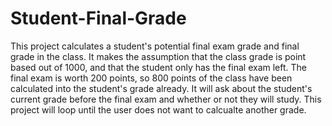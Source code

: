 # Student-Final-Grade
 This project calculates a student's potential final exam grade and final grade in the class. 
 It makes the assumption that the class grade is point based out of 1000, and that the student only has the final exam left.
 The final exam is worth 200 points, so 800 points of the class have been calculated into the student's grade already.
 It will ask about the student's current grade before the final exam and whether or not they will study. 
 This project will loop until the user does not want to calcualte another grade. 
